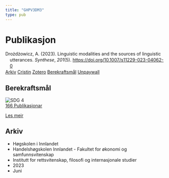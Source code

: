 ```yaml
---
title: "GHPV3DM3"
type: pub
---
```

<h1>Publikasjon</h1>
<article id="csl-bib-container-GHPV3DM3" class="csl-bib-container">
  <div class="csl-bib-body" style="line-height: 1.35; padding-left: 1em; text-indent:-1em;">
  <div class="csl-entry">Dro&#x17C;d&#x17C;owicz, A. (2023). Linguistic modalities and the sources of linguistic utterances. <i>Synthese</i>, <i>201</i>(5). <a href="https://doi.org/10.1007/s11229-023-04062-0">https://doi.org/10.1007/s11229-023-04062-0</a></div>
</div>
  <div class="csl-bib-buttons">
    <a href="#taxonomy-article-GHPV3DM3" class="csl-bib-button">Arkiv</a>
    <a href alt="Cristin URL" class="csl-bib-button">Cristin</a>
    <a href alt="Zotero URL" class="csl-bib-button">Zotero</a>
    <a href="#sdg-article-GHPV3DM3" class="csl-bib-button">Berekraftsmål</a>
    <a href="https://link.springer.com/content/pdf/10.1007/s11229-023-04062-0.pdf" class="csl-bib-button">Unpaywall</a>
  </div>
  <div id="csl-bib-meta-container-GHPV3DM3"></div>
</article>
<div id="csl-bib-meta-GHPV3DM3" class="csl-bib-meta">
  <article id="sdg-article-GHPV3DM3" class="sdg-article">
    <h1>Berekraftsmål</h1>
    <div class="sdg-container"><div id="sdg4" class="sdg">
<img src="{{< params subfolder >}}images/sdg/sdg04_no.png" class="image" alt="SDG 4">
<div class="sdg-overlay">
<a href="{{< params subfolder >}}no/archive/?sdg=4#archive" class="sdg-publication-count"><span>166</span> Publikasjonar</a>
<p><a href="https://www.fn.no/om-fn/fns-baerekraftsmaal/god-utdanning?lang=nno-NO" class="sdg-read-more">Les meir</a></p>
</div>
</div></div>
  </article>
  <article id="taxonomy-article-GHPV3DM3" class="taxonomy-article">
    <h1>Arkiv</h1>
    <ul>
      <li>Høgskolen i Innlandet</li>
      <li>Handelshøgskolen Innlandet - Fakultet for økonomi og samfunnsvitenskap</li>
      <li>Institutt for rettsvitenskap, filosofi og internasjonale studier</li>
      <li>2023</li>
      <li>Juni</li>
    </ul>
  </article>
</div>
